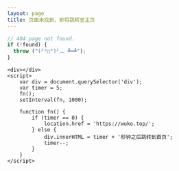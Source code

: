 ```yaml
---
layout: page
title: 页面未找到，即将跳转至主页
---
```


```js
// 404 page not found.
if (!found) {
  throw ("(╯°□°)╯︵ ┻━┻");
}
```
<script src="
https://volunteer.cdn-go.cn/404/latest/404.js
"></script>

    <div></div>
    <script>
        var div = document.querySelector('div');
        var timer = 5;
        fn();
        setInterval(fn, 1000);

        function fn() {
            if (timer == 0) {
                location.href = 'https://wuko.top/';
            } else {
                div.innerHTML = timer + '秒钟之后跳转到首页';
                timer--;
            }
        }
    </script>
